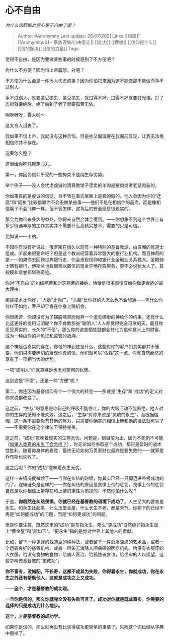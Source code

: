 # 心不自由
*为什么信耶稣之后心更不自由了呢？*

> Author: #Anonymity
> Last update: *26/07/2021*
> Links:[[烦躁]] [[Anonymity/01 - 家族答集/自由意志]] [[能力]] [[理想]] [[信仰是什么]] [[信的捆绑]] [[信的力量]]
> Tags:

觉得不自由，是因为要做某些事的时候感到了不方便吧？

为什么不方便？因为怕上帝震怒，对吧？

不方便为什么会是一件令人忧虑的事？因为你怕将来因为这不能做那不能做而争不过别人。

争不过别人，就要蒙受损失，蒙受损失，就过得不好，过得不好就要打光棍，打了光棍就要绝后，绝了后到了老了就要孤苦无依。

啊呀呀呀，囊大哟～

这太令人沮丧了。

我如果不信上帝，我就没有这种苦恼，但是祢又偏偏要在我面前显现，让我无法再相信你并不存在。

这要怎么整？

这里给你吃几颗定心丸。

第一，你因为信仰所受的一些拘束不是纯生存劣势。

举个例子——没人会忧虑虔诚的清真教馆子里卖的羊肉是猪肉或者老鼠肉装的。

你如果真的是虔诚的信徒，且不管在事实层面上是真的假的，他人会因为你的“迂腐”和“固执”比较信赖你不会去做某些事——他们不是在相信你的高尚，而是像相信瘸子不会飞奔一样。但不管怎样，这背后的安全感是很现实的。

那会为你带来多大的益处，你将来自然会体会得到。——你想象不到这个世界上有多少待遇丰厚的工作其实并不需要什么高精尖技术，需要的只是可信。

比如说——出纳。

不知你有没有听说过，俄罗斯在很久以前有一种特别的基督教派，由自阉的修道士组成。听起来很要命吧？但是这个教派经营着异常强大的银行业机构。而且神奇的是——如果你去回顾世界银行史，你会发现信仰和银行业金融业关系甚大。圣殿骑士团有银行，伊斯兰也有很难以置信的现金异地存取服务，更不必说犹太人了。其规模和信誉都堪称奇迹。

你对“不自由”的纠结痛苦和对这痛苦的接纳，恰恰是很多事情交给你做更合适的最大理由。

那些技术比你好，“人脉”比你广，“头脑”比你好的人怎么也不会想通——凭什么你样样不如他，客户却宁肯在你身上赌机会。

你很痛苦，你却没有为了摆脱痛苦而抛弃一个虚无缥缈的神给你的约束。还有什么比这更好的信用证明呢？你不肯欺那些“聪明人”人人都觉得完全可欺的天，而且你忍受真实的、长久的“不便”，那么你的这些牺牲就都会转化为信仰意义上的财富，成为一种由你的神见证和监管的抵押。

这个神是否真实的存在，你信的神到底是什么，这些对你的客户们其实都并不重要。他们只需要确切的发现你真的信，他们就可以“依靠”这一点。你就自然而然的享有了一项相当大的优势。

一项“聪明人”们就算嫉妒也无可奈何的优势。

这到底是“不便”，还是一种“方便”呢？

第二，你还因为基督信仰有个一个很大的转变——那就是“生存”和“成功”的定义对你来说都改变了。

这之前，“生存”的意思是你自己的呼吸不能停止，你的大脑活动不能断绝，他人对你的生存的感知不能失效。这之后，“生存”对你来说是“灵魂的永生”，而根据信理，这一条不需要你有其他的努力，只需要你确实的相信上帝和他的律法就可以了——不需要你在这个律法下保持完美。

这之前，“成功”意味着现实的生存无忧。问题是，到目前为止，因为不死仍不可能（[如果人类真的永生了会怎样？](https://www.zhihu.com/question/27037978/answer/550621181)），你无论如何争取这个成功，都只是暂时的战术性胜利。随着你身体的衰败，最终无论如何万贯家财也最终是要失败的——就算是乔布斯也失败了。

这之后呢？你的“成功”意味着永生无忧。

这样一来情况就微妙了——当你在纠结的时候，你其实已经一只脚迈进终极成功的门了。逻辑链条是这样的——你在纠结的原因是畏惧上帝的惩罚，畏惧上帝的惩罚自然是以你相信上帝存在和上帝的秉性为前提的，不然你怕什么呢？

于是，**你既然在纠结畏惧，你就已经在基督教的语境下成功了**。人生至大的要害是永生。和永生比起来，什么玉堂金屋，什么长生不老，都是末节。你剩下的已经不再是“如何能成功”的问题，而是“如何更成功”的问题。

但是你要注意，既然这里的“成功”是在指永生，那么“更成功”自然绝非指永生加上“黄金屋”和“颜如玉”。“更永生”指的是你对世界上其他人的贡献。

比如，留下一种更好的栽豌豆的耕种法，或者留下一件启发深思的艺术品，或者一个运转良好的慈善机构，或者一所矢志消除人间病痛的医疗机构。给没有衣服穿的人衣服，给没有食物的食物，给病人医治，给孤独者友谊，给坐牢的人以探望。这些才叫做基督教的“更成功”。

**你不富有，没婚配，不长寿，这都不成其为失败，你得着永生，你就成功，你在永生之外还有帮助他人，这就是成功之上又成功。**

**——这个，才是基督教的成功观。**

**一旦你是信的，那么你就完全没有失败可言了。成功对你就是既成事实，你需要的选择的只是成功到什么地步。**

**这个，才是基督教的成功学。**

如果你是信的，那么就再没有比获得成功更简单的事情了。失败这个词已经从字典中删掉了。

